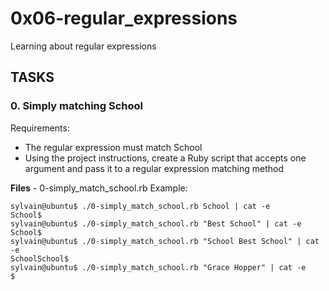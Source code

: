 # 0x06-regular_expressions

Learning about regular expressions

## TASKS

### 0. Simply matching School


Requirements:

* The regular expression must match School
* Using the project instructions, create a Ruby script that accepts one argument and pass it to a regular expression matching method

**Files** - 0-simply_match_school.rb
Example:
```
sylvain@ubuntu$ ./0-simply_match_school.rb School | cat -e
School$
sylvain@ubuntu$ ./0-simply_match_school.rb "Best School" | cat -e
School$
sylvain@ubuntu$ ./0-simply_match_school.rb "School Best School" | cat -e
SchoolSchool$
sylvain@ubuntu$ ./0-simply_match_school.rb "Grace Hopper" | cat -e
$
```
